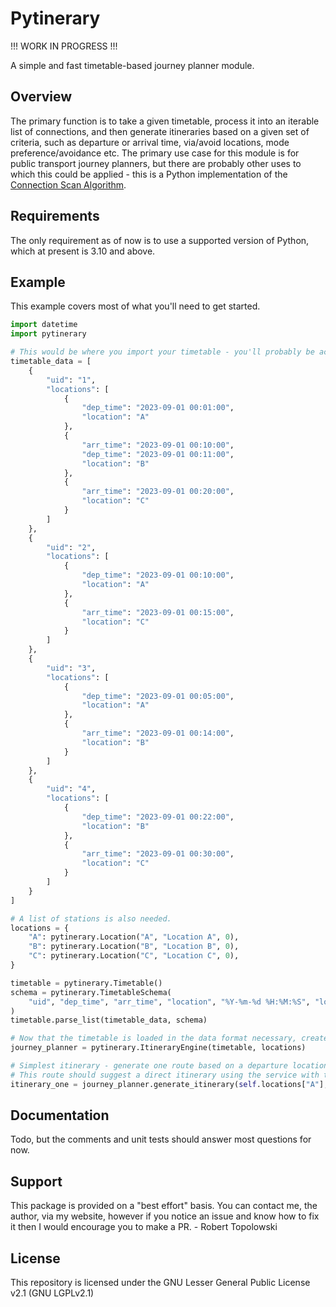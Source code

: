 # Pytinerary

!!! WORK IN PROGRESS !!!

A simple and fast timetable-based journey planner module.

## Overview

The primary function is to take a given timetable, process it into an iterable list of connections, and then generate itineraries based on a given set of criteria, such as departure or arrival time, via/avoid locations, mode preference/avoidance etc. The primary use case for this module is for public transport journey planners, but there are probably other uses to which this could be applied - this is a Python implementation of the [Connection Scan Algorithm](https://i11www.iti.kit.edu/extra/publications/dpsw-isftr-13.pdf).

## Requirements

The only requirement as of now is to use a supported version of Python, which at present is 3.10 and above.

## Example

This example covers most of what you'll need to get started.

```python
import datetime
import pytinerary

# This would be where you import your timetable - you'll probably be accessing it from a database rather than storing it here, but for the purposes of this example the timetable is a simple list.
timetable_data = [
    {
        "uid": "1",
        "locations": [
            {
                "dep_time": "2023-09-01 00:01:00",
                "location": "A"
            },
            {
                "arr_time": "2023-09-01 00:10:00",
                "dep_time": "2023-09-01 00:11:00",
                "location": "B"
            },
            {
                "arr_time": "2023-09-01 00:20:00",
                "location": "C"
            }
        ]
    },
    {
        "uid": "2",
        "locations": [
            {
                "dep_time": "2023-09-01 00:10:00",
                "location": "A"
            },
            {
                "arr_time": "2023-09-01 00:15:00",
                "location": "C"
            }
        ]
    },
    {
        "uid": "3",
        "locations": [
            {
                "dep_time": "2023-09-01 00:05:00",
                "location": "A"
            },
            {
                "arr_time": "2023-09-01 00:14:00",
                "location": "B"
            }
        ]
    },
    {
        "uid": "4",
        "locations": [
            {
                "dep_time": "2023-09-01 00:22:00",
                "location": "B"
            },
            {
                "arr_time": "2023-09-01 00:30:00",
                "location": "C"
            }
        ]
    }
]

# A list of stations is also needed.
locations = {
    "A": pytinerary.Location("A", "Location A", 0),
    "B": pytinerary.Location("B", "Location B", 0),
    "C": pytinerary.Location("C", "Location C", 0),
}

timetable = pytinerary.Timetable()
schema = pytinerary.TimetableSchema(
    "uid", "dep_time", "arr_time", "location", "%Y-%m-%d %H:%M:%S", "locations"
)
timetable.parse_list(timetable_data, schema)

# Now that the timetable is loaded in the data format necessary, create an instance of the ItineraryEngine and start generating itineraries!
journey_planner = pytinerary.ItineraryEngine(timetable, locations)

# Simplest itinerary - generate one route based on a departure location, arrival location and departure time.
# This route should suggest a direct itinerary using the service with the UID "2".
itinerary_one = journey_planner.generate_itinerary(self.locations["A"], self.locations["C"], datetime.datetime(2023, 9, 1, 0, 0))
```

## Documentation

Todo, but the comments and unit tests should answer most questions for now.

## Support

This package is provided on a "best effort" basis. You can contact me, the author, via my website, however if you notice an issue and know how to fix it then I would encourage you to make a PR.
\- Robert Topolowski

## License

This repository is licensed under the GNU Lesser General Public License v2.1 (GNU LGPLv2.1)